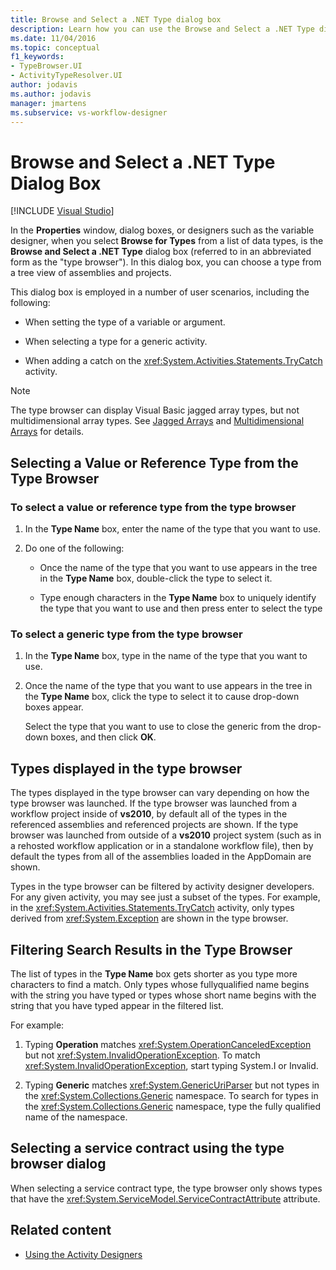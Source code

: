 ```yaml
---
title: Browse and Select a .NET Type dialog box
description: Learn how you can use the Browse and Select a .NET Type dialog box to choose a type from a tree view of assemblies and projects in Workflow Designer.
ms.date: 11/04/2016
ms.topic: conceptual
f1_keywords:
- TypeBrowser.UI
- ActivityTypeResolver.UI
author: jodavis
ms.author: jodavis
manager: jmartens
ms.subservice: vs-workflow-designer
---
```

# Browse and Select a .NET Type Dialog Box

 [!INCLUDE [Visual Studio](~/includes/applies-to-version/vs-windows-only.md)]

In the **Properties** window, dialog boxes, or designers such as the variable designer, when you select **Browse for Types** from a list of data types, is the **Browse and Select a .NET Type** dialog box (referred to in an abbreviated form as the "type browser"). In this dialog box, you can choose a type from a tree view of assemblies and projects.

This dialog box is employed in a number of user scenarios, including the following:

- When setting the type of a variable or argument.

- When selecting a type for a generic activity.

- When adding a catch on the <xref:System.Activities.Statements.TryCatch> activity.

> [!NOTE]
> The type browser can display Visual Basic jagged array types, but not multidimensional array types. See [Jagged Arrays](/previous-versions/visualstudio/visual-studio-2008/hkhhsz9t(v=vs.90)) and [Multidimensional Arrays](/previous-versions/visualstudio/visual-studio-2008/d2de1t93(v=vs.90)) for details.

## Selecting a Value or Reference Type from the Type Browser

### To select a value or reference type from the type browser

1. In the **Type Name** box, enter the name of the type that you want to use.

2. Do one of the following:

    - Once the name of the type that you want to use appears in the tree in the **Type Name** box, double-click the type to select it.

    - Type enough characters in the **Type Name** box to uniquely identify the type that you want to use and then press enter to select the type

### To select a generic type from the type browser

1. In the **Type Name** box, type in the name of the type that you want to use.

2. Once the name of the type that you want to use appears in the tree in the **Type Name** box, click the type to select it to cause drop-down boxes appear.

     Select the type that you want to use to close the generic from the drop-down boxes, and then click **OK**.

## Types displayed in the type browser

The types displayed in the type browser can vary depending on how the type browser was launched. If the type browser was launched from a workflow project inside of **vs2010**, by default all of the types in the referenced assemblies and referenced projects are shown. If the type browser was launched from outside of a **vs2010** project system (such as in a rehosted workflow application or in a standalone workflow file), then by default the types from all of the assemblies loaded in the AppDomain are shown.

Types in the type browser can be filtered by activity designer developers. For any given activity, you may see just a subset of the types. For example, in the <xref:System.Activities.Statements.TryCatch> activity, only types derived from <xref:System.Exception> are shown in the type browser.

## Filtering Search Results in the Type Browser

The list of types in the **Type Name** box gets shorter as you type more characters to find a match. Only types whose fullyqualified name begins with the string you have typed or types whose short name begins with the string that you have typed appear in the filtered list.

For example:

1. Typing **Operation** matches <xref:System.OperationCanceledException> but not <xref:System.InvalidOperationException>. To match <xref:System.InvalidOperationException>, start typing System.I or Invalid.

2. Typing **Generic** matches <xref:System.GenericUriParser> but not types in the <xref:System.Collections.Generic> namespace. To search for types in the <xref:System.Collections.Generic> namespace, type the fully qualified name of the namespace.

## Selecting a service contract using the type browser dialog

When selecting a service contract type, the type browser only shows types that have the <xref:System.ServiceModel.ServiceContractAttribute> attribute.

## Related content

- [Using the Activity Designers](control-flow-activity-designers.md)
